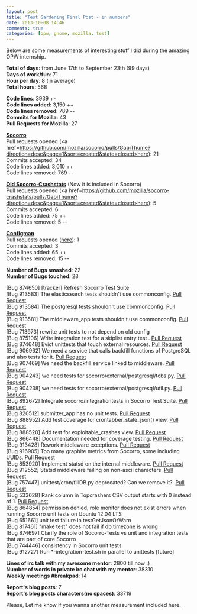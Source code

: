 ```yaml
---
layout: post
title: "Test Gardening Final Post - in numbers"
date: 2013-10-08 14:46
comments: true
categories: [opw, gnome, mozilla, test]
---
```


Below are some measurements of interesting stuff I did during the amazing
OPW internship.

**Total of days**: from June 17th to September 23th (99 days)   
**Days of work/fun**: 71   
**Hour per day**: 8 (in average)  
**Total hours**: 568   

**Code lines**: 3939 +-  
**Code lines added**: 3,150 ++   
**Code lines removed**: 789 --   
**Commits for Mozilla**: 43   
**Pull Requests for Mozilla**: 27   

<a href=https://github.com/mozilla/socorro>**Socorro**</a>   
Pull requests opened (<a
href=https://github.com/mozilla/socorro/pulls/GabiThume?direction=desc&page=1&sort=created&state=closed>here</a>):
21   
Commits accepted: 34   
Code lines added: 3,010 ++   
Code lines removed: 769 --    

<a href=https://github.com/mozilla/socorro-crashstats>**Old Socorro-Crashstats**</a>
(Now it is included in Socorro)   
Pull requests opened (<a
href=https://github.com/mozilla/socorro-crashstats/pulls/GabiThume?direction=desc&page=1&sort=created&state=closed>here</a>):
5   
Commits accepted: 6    
Code lines added: 75 ++    
Code lines removed: 5 --    

<a href=https://github.com/mozilla/configman>**Configman**</a>    
Pull requests opened (<a
href=https://github.com/mozilla/configman/pull/89>here</a>): 1    
Commits accepted: 3   
Code lines added: 65 ++   
Code lines removed: 15 --    

**Number of Bugs smashed**: 22   
**Number of Bugs touched**: 28   
 
[Bug 874650] [tracker] Refresh Socorro Test Suite     
[Bug 913583] The elasticsearch tests shouldn't use commonconfig. <a
href=https://github.com/mozilla/socorro/pull/1533>Pull Request</a>   
[Bug 913584] The postgresql tests shouldn't use commonconfig. <a
href=https://github.com/mozilla/socorro/pull/1479>Pull Request</a>   
[Bug 913581] The middleware_app tests shouldn't use commonconfig. <a
href=https://github.com/mozilla/socorro/pull/1495>Pull Request</a>   
[Bug 713973] rewrite unit tests to not depend on old config   
[Bug 875106] Write integration test for a skiplist entry test . <a
href=https://github.com/mozilla/socorro/pull/1531>Pull Request</a>    
[Bug 874648] Evict unittests that touch external resources. <a
href=https://github.com/mozilla/socorro/pull/1473>Pull Request</a>   
[Bug 906962] We need a service that calls backfill functions of PostgreSQL and
also tests for it. <a href=https://github.com/mozilla/socorro/pull/1413>Pull Request</a>   
[Bug 907469] We need the backfill service linked to middleware. <a
href=https://github.com/mozilla/socorro/pull/1431>Pull Request</a>   
[Bug 904243] we need tests for socorro/external/postgresql/tcbs.py. <a
href=https://github.com/mozilla/socorro/pull/1396>Pull Request</a>   
[Bug 904238] we need tests for socorro/external/postgresql/util.py. <a
href=https://github.com/mozilla/socorro/pull/1398>Pull Request</a>    
[Bug 892672] Integrate socorro/integrationtests in Socorro Test Suite. <a
href=https://github.com/mozilla/socorro/pull/1383>Pull Request</a>   
[Bug 820512] submitter_app has no unit tests. <a
href=https://github.com/mozilla/socorro/pull/1368>Pull Request</a>   
[Bug 888952] Add test coverage for crontabber_state_json() view. <a
href=https://github.com/mozilla/socorro-crashstats/pull/402>Pull Request</a>   
[Bug 888520] Add test for exploitable_crashes view. <a
href=https://github.com/mozilla/socorro-crashstats/pull/401>Pull Request</a>   
[Bug 866448] Documentation needed for coverage testing. <a
href=https://github.com/mozilla/socorro/pull/1336>Pull Request</a>   
[Bug 913428] Rework middleware exceptions. <a
href=https://github.com/mozilla/socorro/pull/1496>Pull Request</a>   
[Bug 916905] Too many graphite metrics from Socorro, some including UUIDs. <a
href=https://github.com/mozilla/socorro/pull/1514>Pull Request</a>   
[Bug 853920] Implement statsd on the internal middleware. <a
href=https://github.com/mozilla/socorro/pull/1465>Pull Request</a>   
[Bug 912552] Statsd middleware failing on non-ascii characters. <a
href=https://github.com/mozilla/socorro/pull/1468>Pull Request</a>    
[Bug 757447] unittest/cron/fillDB.py deprecated? Can we remove it?. <a
href=https://github.com/mozilla/socorro/pull/1334>Pull Request</a>   
[Bug 533628] Rank column in Topcrashers CSV output starts with 0 instead
of 1. <a href=https://github.com/mozilla/socorro-crashstats/pull/418>Pull
Request</a>   
[Bug 864854] permission denied, role monitor does not exist errors when running
Socorro unit tests on Ubuntu 12.04 LTS   
[Bug 651661] unit test failure in testGetJsonOrWarn  
[Bug 817461] "make test" does not fail if db timezone is wrong   
[Bug 874697] Clarify the role of Socorro-Tests vs unit and integration tests
that are part of core Socorro   
[Bug 744446] consistency in Socorro unit tests   
[Bug 912727] Run *-integration-test.sh in parallel to unittests [future]   

**Lines of irc talk with my awesome mentor**: 2800 till now :)    
**Number of words in private irc chat with my mentor**: 38310     
**Weekly meetings #breakpad**: 14    

**Report's blog posts**: 7      
**Report's blog posts characters(no spaces)**: 33719      

Please, Let me know if you wanna another measurement included here.   

